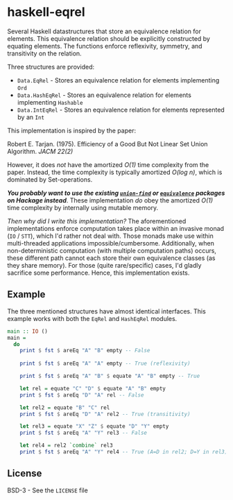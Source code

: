 # haskell-eqrel

Several Haskell datastructures that store an equivalence relation for elements. This equivalence relation should be explicitly constructed by equating elements. The functions enforce reflexivity, symmetry, and transitivity on the relation.

Three structures are provided:
* `Data.EqRel` - Stores an equivalence relation for elements implementing `Ord`
* `Data.HashEqRel` - Stores an equivalence relation for elements implementing `Hashable`
* `Data.IntEqRel` - Stores an equivalence relation for elements represented by an `Int`

This implementation is inspired by the paper:

Robert E. Tarjan. (1975). Efficiency of a Good But Not Linear Set Union Algorithm. _JACM 22(2)_

However, it does _not_ have the amortized _O(1)_ time complexity from the paper. Instead, the time complexity is typically amortized _O(log n)_, which is dominated by Set-operations.

***You probably want to use the existing [`union-find`](https://hackage.haskell.org/package/union-find) or [`equivalence`](https://hackage.haskell.org/package/equivalence) packages on Hackage instead***. These implementation _do_ obey the amortized _O(1)_ time complexity by internally using mutable memory.

_Then why did I write this implementation?_ The aforementioned implementations enforce computation takes place within an invasive monad (`IO` / `STT`), which I'd rather not deal with. Those monads make use within multi-threaded applications impossible/cumbersome. Additionally, when non-deterministic computation (with multiple computation paths) occurs, these different path cannot each store their own equivalence classes (as they share memory). For those (quite rare/specific) cases, I'd gladly sacrifice some performance. Hence, this implementation exists.

## Example
The three mentioned structures have almost identical interfaces. This example works with both the `EqRel` and `HashEqRel` modules.

```haskell
main :: IO ()
main =
  do
    print $ fst $ areEq "A" "B" empty -- False
    
    print $ fst $ areEq "A" "A" empty -- True (reflexivity)

    print $ fst $ areEq "A" "B" $ equate "A" "B" empty -- True

    let rel = equate "C" "D" $ equate "A" "B" empty
    print $ fst $ areEq "D" "A" rel -- False

    let rel2 = equate "B" "C" rel
    print $ fst $ areEq "D" "A" rel2 -- True (transitivity)

    let rel3 = equate "X" "Z" $ equate "D" "Y" empty
    print $ fst $ areEq "A" "Y" rel3 -- False

    let rel4 = rel2 `combine` rel3
    print $ fst $ areEq "A" "Y" rel4 -- True (A=D in rel2; D=Y in rel3)
```

## License
BSD-3 - See the `LICENSE` file
